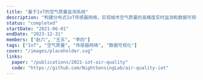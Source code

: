 ```yaml
---
title: "基于IoT的空气质量监测系统"
description: "构建分布式IoT传感器网络，实现城市空气质量的高精度实时监测和数据可视化。"
status: "completed"
startDate: "2021-06-01"
endDate: "2023-12-31"
members: ["赵六", "王五", "李四"]
tags: ["IoT", "空气质量", "传感器网络", "数据可视化"]
cover: "/images/placeholder.svg"
links:
  paper: "/publications/2021-iot-air-quality"
  code: "https://github.com/NightSensingLab/air-quality-iot"
---
```

